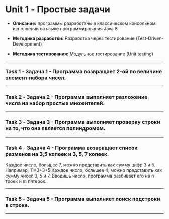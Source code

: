 # Unit 1 - Простые задачи

* **Описание:** программы разработаны в классическом консольном исполнении на языке программирования Java 8

* **Методика разработки:** Разработка через тестирование (Test-Driven-Development)

* **Методика тестирования:** Модульное тестирование (Unit testing)

___

### Task 1 - Задача 1 - Программа возвращает 2-ой по величине элемент набора чисел.

___

### Task 2 - Задача 2 - Программа выполняет разложение числа на набор простых множителей.
___


### Task 3 - Задача 3 - Программа выполняет проверку строки на то, что она является полиндромом.
___


### Task 4 - Задача 4 - Программа возвращает список разменов на 3,5 копеек и 3, 5, 7 копеек.

Каждое число, большее 7, можно представить как сумму цифр 3 и 5. Например, 11=3+3+5
Каждое число, большее 4, можно представить как сумму чисел 3, 5 и 7.
Вводишь число, программа разбивает его на n троек и m пятерок.

___


### Task 5 - Задача 5 - Программа выполняет поиск подстроки в строке.

___
